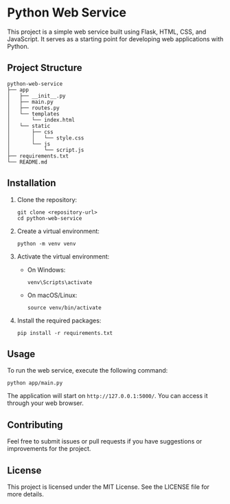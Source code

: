 # Python Web Service

This project is a simple web service built using Flask, HTML, CSS, and JavaScript. It serves as a starting point for developing web applications with Python.

## Project Structure

```
python-web-service
├── app
│   ├── __init__.py
│   ├── main.py
│   ├── routes.py
│   └── templates
│       └── index.html
│   └── static
│       ├── css
│       │   └── style.css
│       └── js
│           └── script.js
├── requirements.txt
└── README.md
```

## Installation

1. Clone the repository:
   ```
   git clone <repository-url>
   cd python-web-service
   ```

2. Create a virtual environment:
   ```
   python -m venv venv
   ```

3. Activate the virtual environment:
   - On Windows:
     ```
     venv\Scripts\activate
     ```
   - On macOS/Linux:
     ```
     source venv/bin/activate
     ```

4. Install the required packages:
   ```
   pip install -r requirements.txt
   ```

## Usage

To run the web service, execute the following command:

```
python app/main.py
```

The application will start on `http://127.0.0.1:5000/`. You can access it through your web browser.

## Contributing

Feel free to submit issues or pull requests if you have suggestions or improvements for the project.

## License

This project is licensed under the MIT License. See the LICENSE file for more details.